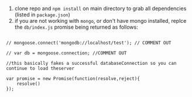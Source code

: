 1. clone repo and `npm install` on main directory to grab all dependencies (listed in `package.json`)
2. if you are not working with `mongo`, or don't have mongo installed, replce the `db/index.js` promise being returned as follows:
```

// mongoose.connect('mongodb://localhost/test'); // COMMENT OUT

// var db = mongoose.connection; //COMMENT OUT

//this basically fakes a successful databaseConnection so you can continue to load theserver

var promise = new Promise(function(resolve,reject){
    resolve() 
});

```
